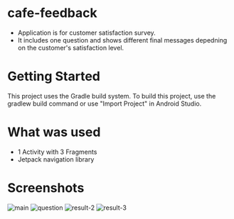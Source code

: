 # cafe-feedback
* Application is for customer satisfaction survey. 
* It includes one question and shows different final messages depedning on the customer's satisfaction level. 

# Getting Started
This project uses the Gradle build system. 
To build this project, use the gradlew build command or use "Import Project" in Android Studio.

# What was used
* 1 Activity with 3 Fragments
* Jetpack navigation library

# Screenshots
![main](https://user-images.githubusercontent.com/69889362/109418209-c974d380-79cf-11eb-96c1-4ccb0885b856.PNG)
![question](https://user-images.githubusercontent.com/69889362/109418211-cb3e9700-79cf-11eb-928d-7c722f9d95ba.PNG)
![result-2](https://user-images.githubusercontent.com/69889362/109418214-cc6fc400-79cf-11eb-8ede-dda3bf25b073.PNG)
![result-3](https://user-images.githubusercontent.com/69889362/109418206-c7127980-79cf-11eb-8d0d-b08c0632719a.PNG)

